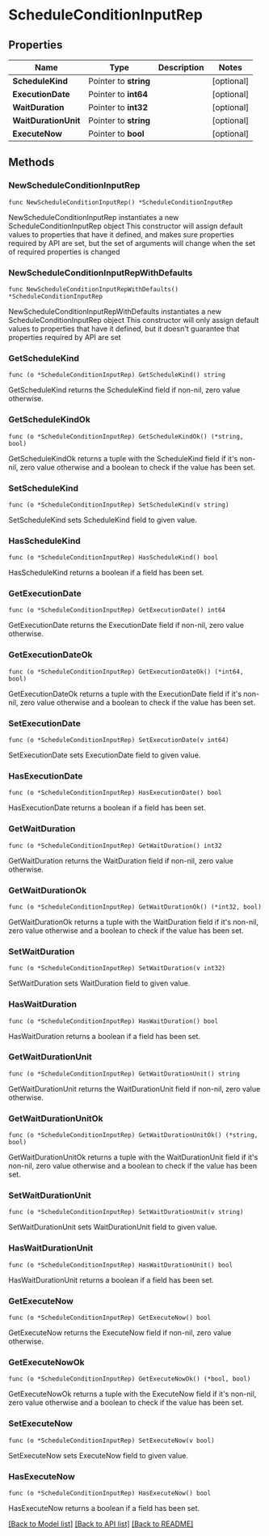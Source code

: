 # ScheduleConditionInputRep

## Properties

Name | Type | Description | Notes
------------ | ------------- | ------------- | -------------
**ScheduleKind** | Pointer to **string** |  | [optional] 
**ExecutionDate** | Pointer to **int64** |  | [optional] 
**WaitDuration** | Pointer to **int32** |  | [optional] 
**WaitDurationUnit** | Pointer to **string** |  | [optional] 
**ExecuteNow** | Pointer to **bool** |  | [optional] 

## Methods

### NewScheduleConditionInputRep

`func NewScheduleConditionInputRep() *ScheduleConditionInputRep`

NewScheduleConditionInputRep instantiates a new ScheduleConditionInputRep object
This constructor will assign default values to properties that have it defined,
and makes sure properties required by API are set, but the set of arguments
will change when the set of required properties is changed

### NewScheduleConditionInputRepWithDefaults

`func NewScheduleConditionInputRepWithDefaults() *ScheduleConditionInputRep`

NewScheduleConditionInputRepWithDefaults instantiates a new ScheduleConditionInputRep object
This constructor will only assign default values to properties that have it defined,
but it doesn't guarantee that properties required by API are set

### GetScheduleKind

`func (o *ScheduleConditionInputRep) GetScheduleKind() string`

GetScheduleKind returns the ScheduleKind field if non-nil, zero value otherwise.

### GetScheduleKindOk

`func (o *ScheduleConditionInputRep) GetScheduleKindOk() (*string, bool)`

GetScheduleKindOk returns a tuple with the ScheduleKind field if it's non-nil, zero value otherwise
and a boolean to check if the value has been set.

### SetScheduleKind

`func (o *ScheduleConditionInputRep) SetScheduleKind(v string)`

SetScheduleKind sets ScheduleKind field to given value.

### HasScheduleKind

`func (o *ScheduleConditionInputRep) HasScheduleKind() bool`

HasScheduleKind returns a boolean if a field has been set.

### GetExecutionDate

`func (o *ScheduleConditionInputRep) GetExecutionDate() int64`

GetExecutionDate returns the ExecutionDate field if non-nil, zero value otherwise.

### GetExecutionDateOk

`func (o *ScheduleConditionInputRep) GetExecutionDateOk() (*int64, bool)`

GetExecutionDateOk returns a tuple with the ExecutionDate field if it's non-nil, zero value otherwise
and a boolean to check if the value has been set.

### SetExecutionDate

`func (o *ScheduleConditionInputRep) SetExecutionDate(v int64)`

SetExecutionDate sets ExecutionDate field to given value.

### HasExecutionDate

`func (o *ScheduleConditionInputRep) HasExecutionDate() bool`

HasExecutionDate returns a boolean if a field has been set.

### GetWaitDuration

`func (o *ScheduleConditionInputRep) GetWaitDuration() int32`

GetWaitDuration returns the WaitDuration field if non-nil, zero value otherwise.

### GetWaitDurationOk

`func (o *ScheduleConditionInputRep) GetWaitDurationOk() (*int32, bool)`

GetWaitDurationOk returns a tuple with the WaitDuration field if it's non-nil, zero value otherwise
and a boolean to check if the value has been set.

### SetWaitDuration

`func (o *ScheduleConditionInputRep) SetWaitDuration(v int32)`

SetWaitDuration sets WaitDuration field to given value.

### HasWaitDuration

`func (o *ScheduleConditionInputRep) HasWaitDuration() bool`

HasWaitDuration returns a boolean if a field has been set.

### GetWaitDurationUnit

`func (o *ScheduleConditionInputRep) GetWaitDurationUnit() string`

GetWaitDurationUnit returns the WaitDurationUnit field if non-nil, zero value otherwise.

### GetWaitDurationUnitOk

`func (o *ScheduleConditionInputRep) GetWaitDurationUnitOk() (*string, bool)`

GetWaitDurationUnitOk returns a tuple with the WaitDurationUnit field if it's non-nil, zero value otherwise
and a boolean to check if the value has been set.

### SetWaitDurationUnit

`func (o *ScheduleConditionInputRep) SetWaitDurationUnit(v string)`

SetWaitDurationUnit sets WaitDurationUnit field to given value.

### HasWaitDurationUnit

`func (o *ScheduleConditionInputRep) HasWaitDurationUnit() bool`

HasWaitDurationUnit returns a boolean if a field has been set.

### GetExecuteNow

`func (o *ScheduleConditionInputRep) GetExecuteNow() bool`

GetExecuteNow returns the ExecuteNow field if non-nil, zero value otherwise.

### GetExecuteNowOk

`func (o *ScheduleConditionInputRep) GetExecuteNowOk() (*bool, bool)`

GetExecuteNowOk returns a tuple with the ExecuteNow field if it's non-nil, zero value otherwise
and a boolean to check if the value has been set.

### SetExecuteNow

`func (o *ScheduleConditionInputRep) SetExecuteNow(v bool)`

SetExecuteNow sets ExecuteNow field to given value.

### HasExecuteNow

`func (o *ScheduleConditionInputRep) HasExecuteNow() bool`

HasExecuteNow returns a boolean if a field has been set.


[[Back to Model list]](../README.md#documentation-for-models) [[Back to API list]](../README.md#documentation-for-api-endpoints) [[Back to README]](../README.md)


